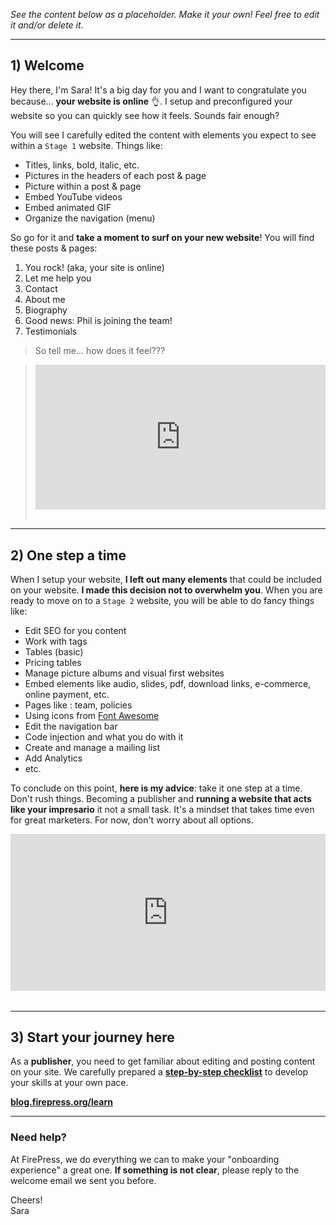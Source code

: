 *See the content below as a placeholder. Make it your own! Feel free to edit it and/or delete it*.

---

## 1) Welcome
Hey there, I'm Sara! It's a big day for you and I want to congratulate you because... **your website is online** 👌. I setup and preconfigured your website so you can quickly see how it feels. Sounds fair enough?

You will see I carefully edited the content with elements you expect to see within a `Stage 1` website. Things like:

- Titles, links, bold, italic, etc.
- Pictures in the headers of each post & page
- Picture within a post & page
- Embed YouTube videos
- Embed animated GIF
- Organize the navigation (menu)

So go for it and **take a moment to surf on your new website**! You will find these posts & pages:

1. You rock! (aka, your site is online)
2. Let me help you
3. Contact
4. About me
5. Biography
6. Good news: Phil is joining the team!
7. Testimonials

> So tell me... how does it feel???

> <div><div style="left: 0px; width: 100%; height: 0px; position: relative; padding-bottom: 49.8853%;"><iframe src="https://giphy.com/embed/gZq7GstcdqVXi/twitter/iframe" frameborder="0" allowfullscreen="true" webkitallowfullscreen="true" mozallowfullscreen="true" style="top: 0px; left: 0px; width: 100%; height: 100%; position: absolute;"></iframe></div></div><br>

--- 

## 2) One step a time

When I setup your website, **I left out many elements** that could be included on your website. **I made this decision not to overwhelm you**. When you are ready to move on to a `Stage 2` website, you will be able to do fancy things like:

- Edit SEO for you content
- Work with tags
- Tables (basic)
- Pricing tables
- Manage picture albums and visual first websites
- Embed elements like audio, slides, pdf, download links, e-commerce, online payment, etc.
- Pages like : team, policies
- Using icons from [Font Awesome](http://fontawesome.io/icons/) 
- Edit the navigation bar
- Code injection and what you do with it
- Create and manage a mailing list
- Add Analytics
- etc.

To conclude on this point, **here is my advice**: take it one step at a time. Don't rush things. Becoming a publisher and **running a website that acts like your impresario** it not a small task. It's a mindset that takes time even for great marketers. For now, don't worry about all options.

<div><div style="left: 0px; width: 100%; height: 0px; position: relative; padding-bottom: 49.8853%;"><iframe src="https://giphy.com/embed/6ZW5f40T12iLS/twitter/iframe" frameborder="0" allowfullscreen="true" webkitallowfullscreen="true" mozallowfullscreen="true" style="top: 0px; left: 0px; width: 100%; height: 100%; position: absolute;"></iframe></div></div><br>

---

## 3) Start your journey here

As a **publisher**, you need to get familiar about editing and posting content on your site. We carefully prepared a [**step-by-step checklist**](http://blog.firepress.org/learn/) to develop your skills at your own pace.

[**blog.firepress.org/learn**](http://blog.firepress.org/learn/)

---

### Need help?

At FirePress, we do everything we can to make your "onboarding experience" a great one. **If something is not clear**, please reply to the welcome email we sent you before.

Cheers!<br>Sara<br>